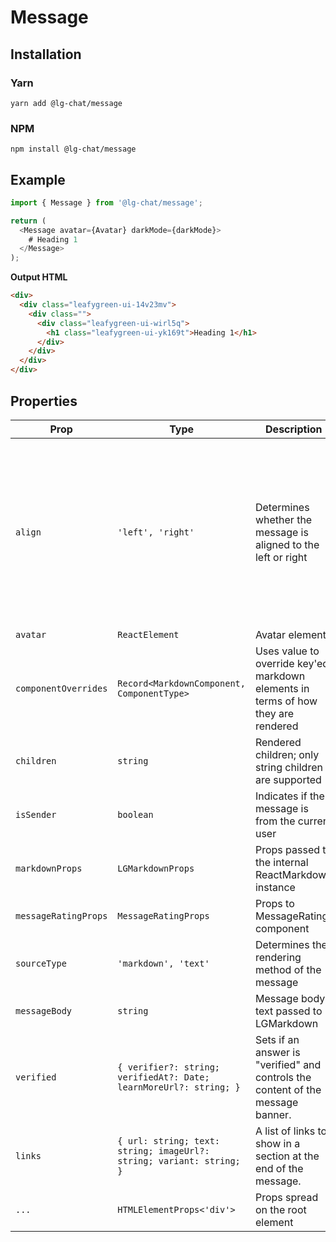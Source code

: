 # Message

## Installation

### Yarn

```shell
yarn add @lg-chat/message
```

### NPM

```shell
npm install @lg-chat/message
```

## Example

```ts
import { Message } from '@lg-chat/message';

return (
  <Message avatar={Avatar} darkMode={darkMode}>
    # Heading 1
  </Message>
);
```

**Output HTML**

```html
<div>
  <div class="leafygreen-ui-14v23mv">
    <div class="">
      <div class="leafygreen-ui-wirl5q">
        <h1 class="leafygreen-ui-yk169t">Heading 1</h1>
      </div>
    </div>
  </div>
</div>
```

## Properties

| Prop                 | Type                                                                 | Description                                                                       | Default                                                                                                                   |
| -------------------- | -------------------------------------------------------------------- | --------------------------------------------------------------------------------- | ------------------------------------------------------------------------------------------------------------------------- |
| `align`              | `'left', 'right'`                                                    | Determines whether the message is aligned to the left or right                    | if `isSender === true`, the message is aligned to the right, and otherwise to the left. This prop overrides that behavior |
| `avatar`             | `ReactElement`                                                       | Avatar element                                                                    |                                                                                                                           |
| `componentOverrides` | `Record<MarkdownComponent, ComponentType>`                           | Uses value to override key'ed markdown elements in terms of how they are rendered |                                                                                                                           |
| `children`           | `string`                                                             | Rendered children; only string children are supported                             |                                                                                                                           |
| `isSender`           | `boolean`                                                            | Indicates if the message is from the current user                                 | `true`                                                                                                                    |
| `markdownProps`      | `LGMarkdownProps`                                                    | Props passed to the internal ReactMarkdown instance                               |                                                                                                                           |
| `messageRatingProps` | `MessageRatingProps`                                                 | Props to MessageRating component                                                  |                                                                                                                           |
| `sourceType`         | `'markdown', 'text'`                                                 | Determines the rendering method of the message                                    |                                                                                                                           |
| `messageBody`        | `string`                                                             | Message body text passed to LGMarkdown                                            |                                                                                                                           |
| `verified`           | `{ verifier?: string; verifiedAt?: Date; learnMoreUrl?: string; }`   | Sets if an answer is "verified" and controls the content of the message banner.   |                                                                                                                           |
| `links`              | `{ url: string; text: string; imageUrl?: string; variant: string; }` | A list of links to show in a section at the end of the message.                   |                                                                                                                           |
| `...`                | `HTMLElementProps<'div'>`                                            | Props spread on the root element                                                  |                                                                                                                           |
